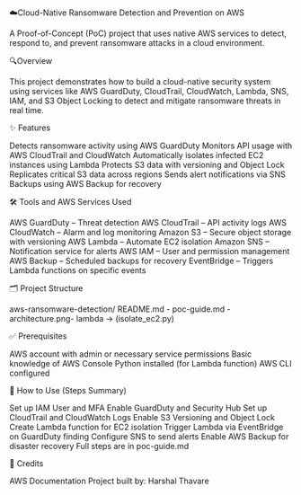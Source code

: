 ☁️Cloud-Native Ransomware Detection and Prevention on AWS

A Proof-of-Concept (PoC) project that uses native AWS services to detect, respond to, and prevent ransomware attacks in a cloud environment.

🔍Overview

This project demonstrates how to build a cloud-native security system using services like AWS GuardDuty, CloudTrail, CloudWatch, Lambda, SNS, IAM, and S3 Object Locking to detect and mitigate ransomware threats in real time.

✨ Features

Detects ransomware activity using AWS GuardDuty
Monitors API usage with AWS CloudTrail and CloudWatch
Automatically isolates infected EC2 instances using Lambda
Protects S3 data with versioning and Object Lock
Replicates critical S3 data across regions
Sends alert notifications via SNS
Backups using AWS Backup for recovery

🛠️ Tools and AWS Services Used

AWS GuardDuty – Threat detection
AWS CloudTrail – API activity logs
AWS CloudWatch – Alarm and log monitoring
Amazon S3 – Secure object storage with versioning
AWS Lambda – Automate EC2 isolation
Amazon SNS – Notification service for alerts
AWS IAM – User and permission management
AWS Backup – Scheduled backups for recovery
EventBridge – Triggers Lambda functions on specific events

🗂️ Project Structure

aws-ransomware-detection/
README.md -
poc-guide.md -
architecture.png-
lambda ->
(isolate_ec2.py)


✅ Prerequisites

AWS account with admin or necessary service permissions
Basic knowledge of AWS Console
Python installed (for Lambda function)
AWS CLI configured 

🚀 How to Use (Steps Summary)

Set up IAM User and MFA
Enable GuardDuty and Security Hub
Set up CloudTrail and CloudWatch Logs
Enable S3 Versioning and Object Lock
Create Lambda function for EC2 isolation
Trigger Lambda via EventBridge on GuardDuty finding
Configure SNS to send alerts
Enable AWS Backup for disaster recovery
Full steps are in poc-guide.md

🙏 Credits

AWS Documentation
Project built by: Harshal Thavare
